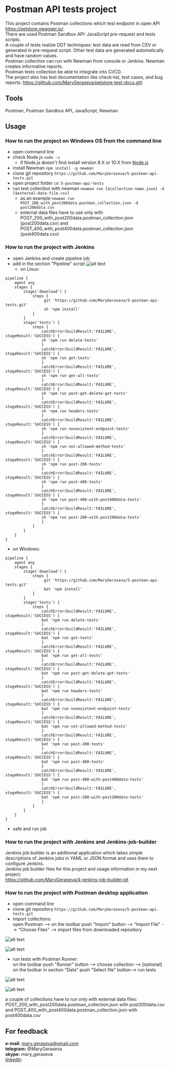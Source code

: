 # Postman API tests project

This project contains Postman collections which test endpoint in open API https://petstore.swagger.io/.   
There are used Postman Sandbox API: JavaScript pre-request and tests scripts.  
A couple of tests realize DDT techniques: test data are read from CSV or generated in pre-request script. Other test data are generated automatically and have random values.     
Postman collection can run with Newman from console or Jenkins. Newman creates informative reports.     
Postman tests collection be able to integrate into CI/CD.    
The project also has test documentation like check-list, test cases, and bug reports: https://github.com/MaryGeraseva/petstore-test-docs.git)

## Tools
Postman, Postman Sandbox API, JavaScript, Newman

## Usage

### How to run the project on Windows OS from the command line
* open command line
* check Node.js `node -v`
  * if Node.js doesn't find install version 8.X or 10.X from [Node.js](https://nodejs.org/en/)
* install Newman `npm install -g newman`
* clone git repository `https://github.com/MaryGeraseva/5-postman-api-tests.git`
* open project folder `cd 5-postman-api-tests`
* run test collection with newman `newman run [$collection-name.json] -d [$external-data-file.csv]`
  * as an example `newman run POST_200_with_post200data.postman_collection.json -d post200data.csv`
  * external data files have to use only with POST_200_with_post200data.postman_collection.json (post200data.csv) and 
  POST_400_with_post400data.postman_collection.json (post400data.csv)


### How to run the project with Jenkins
* open Jenkins and create pipeline job
* add in the section "Pipeline" script
![alt text](https://github.com/MaryGeraseva/screenshots/blob/master/pipeline.png)
  * on Linux:
```
pipeline {
    agent any
    stages {
        stage('download') {
            steps {
                 git 'https://github.com/MaryGeraseva/5-postman-api-tests.git'
                 sh 'npm install'
            }
        }
        stage('tests') {
            steps {
                catchError(buildResult:'FAILURE', stageResult:'SUCCESS') {
                sh 'npm run delete-tests'    
                }
                catchError(buildResult:'FAILURE', stageResult:'SUCCESS') {
                sh 'npm run get-tests'    
                }
                catchError(buildResult:'FAILURE', stageResult:'SUCCESS') {
                sh 'npm run get-all-tests'    
                }
                catchError(buildResult:'FAILURE', stageResult:'SUCCESS') {
                sh 'npm run post-get-delete-get-tests'    
                }
                catchError(buildResult:'FAILURE', stageResult:'SUCCESS') {
                sh 'npm run headers-tests'    
                }
                catchError(buildResult:'FAILURE', stageResult:'SUCCESS') {
                sh 'npm run nonexistent-endpoint-tests'    
                }
                catchError(buildResult:'FAILURE', stageResult:'SUCCESS') {
                sh 'npm run not-allowed-method-tests'    
                }
                catchError(buildResult:'FAILURE', stageResult:'SUCCESS') {
                sh 'npm run post-200-tests'    
                }
                catchError(buildResult:'FAILURE', stageResult:'SUCCESS') {
                sh 'npm run post-400-tests'    
                }
                catchError(buildResult:'FAILURE', stageResult:'SUCCESS') {
                sh 'npm run post-400-with-post400data-tests'    
                }
                catchError(buildResult:'FAILURE', stageResult:'SUCCESS') {
                sh 'npm run post-200-with-post200data-tests'    
                }
            }
        }
    }
}
```
  * on Windows:
```
pipeline {
    agent any
    stages {
        stage('download') {
            steps {
                 git 'https://github.com/MaryGeraseva/5-postman-api-tests.git'
                 bat 'npm install'
            }
        }
        stage('tests') {
            steps {
                catchError(buildResult:'FAILURE', stageResult:'SUCCESS') {
                bat 'npm run delete-tests'    
                }
                catchError(buildResult:'FAILURE', stageResult:'SUCCESS') {
                bat 'npm run get-tests'    
                }
                catchError(buildResult:'FAILURE', stageResult:'SUCCESS') {
                bat 'npm run get-all-tests'    
                }
                catchError(buildResult:'FAILURE', stageResult:'SUCCESS') {
                bat 'npm run post-get-delete-get-tests'    
                }
                catchError(buildResult:'FAILURE', stageResult:'SUCCESS') {
                bat 'npm run headers-tests'    
                }
                catchError(buildResult:'FAILURE', stageResult:'SUCCESS') {
                bat 'npm run nonexistent-endpoint-tests'    
                }
                catchError(buildResult:'FAILURE', stageResult:'SUCCESS') {
                bat 'npm run not-allowed-method-tests'    
                }
                catchError(buildResult:'FAILURE', stageResult:'SUCCESS') {
                bat 'npm run post-200-tests'    
                }
                catchError(buildResult:'FAILURE', stageResult:'SUCCESS') {
                bat 'npm run post-400-tests'    
                }
                catchError(buildResult:'FAILURE', stageResult:'SUCCESS') {
                bat 'npm run post-400-with-post400data-tests'    
                }
                catchError(buildResult:'FAILURE', stageResult:'SUCCESS') {
                bat 'npm run post-200-with-post200data-tests'    
                }
            }
        }
    }
}
```
* safe and run job

### How to run the project with Jenkins and Jenkins-job-builder
Jenkins job builder is an additional application which takes simple descriptions of Jenkins jobs in YAML or JSON format and uses them to configure Jenkins.   
Jenkins job builder files for this project and usage information in my next project:   
https://github.com/MaryGeraseva/4-jenkins-job-builder.git


### How to run the project with Postman desktop application
* open command line
* clone git repository `https://github.com/MaryGeraseva/5-postman-api-tests.git`
* import collections:  
open Postman --> on the toolbar push "Import" button --> "Import File" --> "Choose Files" --> import files from downloaded repository  

![alt text](https://github.com/MaryGeraseva/screenshots/blob/master/toolbar%20%201.png)

![alt text](https://github.com/MaryGeraseva/screenshots/blob/master/import.png)

* run tests with Postman Runner:   
on the toolbar push "Runner" button --> choose collection --> [optional] on the toolbar in section "Data" push "Select file" button--> run tests  

![alt text](https://github.com/MaryGeraseva/screenshots/blob/master/toolbar%20%202.png)

![alt text](https://github.com/MaryGeraseva/screenshots/blob/master/runner.png)   
  
a couple of collections have to run only with external data files:
POST_200_with_post200data.postman_collection.json with post200data.csv and
POST_400_with_post400data.postman_collection.json with post400data.csv


## For feedback
**e-mail:** mary.geraseva@gmail.com  
**telegram:** @MaryGeraseva  
**skype:** mary_geraseva  
[linkedIn](https://www.linkedin.com/in/maria-geraseva/)
